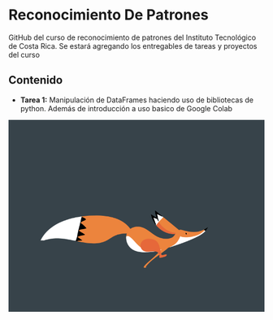 # Reconocimiento De Patrones

GitHub del curso de reconocimiento de patrones del Instituto Tecnológico de Costa Rica. Se estará agregando los entregables de tareas y proyectos del curso

## Contenido

* **Tarea 1:** Manipulación de DataFrames haciendo uso de bibliotecas de python. Además de introducción a uso basico de Google Colab

![Logo](https://github.com/slopezRedfox/Reconocimiento_De_Patrones/blob/master/ReadMe_Images/logo.gif)
